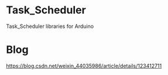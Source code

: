 # Task_Scheduler
Task_Scheduler libraries for Arduino
# Blog
https://blog.csdn.net/weixin_44035986/article/details/123412711
